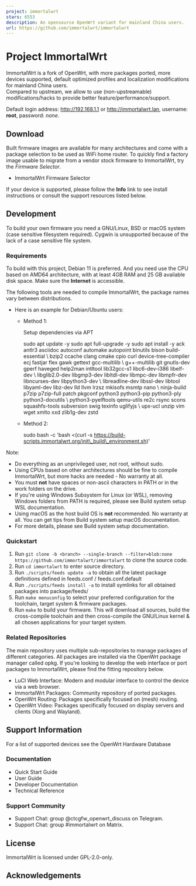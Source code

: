 ```yaml
---
project: immortalwrt
stars: 6553
description: An opensource OpenWrt variant for mainland China users.
url: https://github.com/immortalwrt/immortalwrt
---
```


Project ImmortalWrt
===================

ImmortalWrt is a fork of OpenWrt, with more packages ported, more devices supported, default optimized profiles and localization modifications for mainland China users.  
Compared to upstream, we allow to use (non-upstreamable) modifications/hacks to provide better feature/performance/support.

Default login address: http://192.168.1.1 or http://immortalwrt.lan, username: **root**, password: _none_.

Download
--------

Built firmware images are available for many architectures and come with a package selection to be used as WiFi home router. To quickly find a factory image usable to migrate from a vendor stock firmware to ImmortalWrt, try the _Firmware Selector_.

-   ImmortalWrt Firmware Selector

If your device is supported, please follow the **Info** link to see install instructions or consult the support resources listed below.

Development
-----------

To build your own firmware you need a GNU/Linux, BSD or macOS system (case sensitive filesystem required). Cygwin is unsupported because of the lack of a case sensitive file system.  

### Requirements

To build with this project, Debian 11 is preferred. And you need use the CPU based on AMD64 architecture, with at least 4GB RAM and 25 GB available disk space. Make sure the **Internet** is accessible.

The following tools are needed to compile ImmortalWrt, the package names vary between distributions.

-   Here is an example for Debian/Ubuntu users:  
    -   Method 1:
        
        Setup dependencies via APT
        
        sudo apt update -y
        sudo apt full-upgrade -y
        sudo apt install -y ack antlr3 asciidoc autoconf automake autopoint binutils bison build-essential \\
          bzip2 ccache clang cmake cpio curl device-tree-compiler ecj fastjar flex gawk gettext gcc-multilib \\
          g++-multilib git gnutls-dev gperf haveged help2man intltool lib32gcc-s1 libc6-dev-i386 libelf-dev \\
          libglib2.0-dev libgmp3-dev libltdl-dev libmpc-dev libmpfr-dev libncurses-dev libpython3-dev \\
          libreadline-dev libssl-dev libtool libyaml-dev libz-dev lld llvm lrzsz mkisofs msmtp nano \\
          ninja-build p7zip p7zip-full patch pkgconf python3 python3-pip python3-ply python3-docutils \\
          python3-pyelftools qemu-utils re2c rsync scons squashfs-tools subversion swig texinfo uglifyjs \\
          upx-ucl unzip vim wget xmlto xxd zlib1g-dev zstd
        
    -   Method 2:
        
        sudo bash -c 'bash <(curl -s https://build-scripts.immortalwrt.org/init\_build\_environment.sh)'
        

Note:

-   Do everything as an unprivileged user, not root, without sudo.
-   Using CPUs based on other architectures should be fine to compile ImmortalWrt, but more hacks are needed - No warranty at all.
-   You must **not** have spaces or non-ascii characters in PATH or in the work folders on the drive.
-   If you're using Windows Subsystem for Linux (or WSL), removing Windows folders from PATH is required, please see Build system setup WSL documentation.
-   Using macOS as the host build OS is **not** recommended. No warranty at all. You can get tips from Build system setup macOS documentation.
-   For more details, please see Build system setup documentation.

### Quickstart

1.  Run `git clone -b <branch> --single-branch --filter=blob:none https://github.com/immortalwrt/immortalwrt` to clone the source code.
2.  Run `cd immortalwrt` to enter source directory.
3.  Run `./scripts/feeds update -a` to obtain all the latest package definitions defined in feeds.conf / feeds.conf.default
4.  Run `./scripts/feeds install -a` to install symlinks for all obtained packages into package/feeds/
5.  Run `make menuconfig` to select your preferred configuration for the toolchain, target system & firmware packages.
6.  Run `make` to build your firmware. This will download all sources, build the cross-compile toolchain and then cross-compile the GNU/Linux kernel & all chosen applications for your target system.

### Related Repositories

The main repository uses multiple sub-repositories to manage packages of different categories. All packages are installed via the OpenWrt package manager called opkg. If you're looking to develop the web interface or port packages to ImmortalWrt, please find the fitting repository below.

-   LuCI Web Interface: Modern and modular interface to control the device via a web browser.
-   ImmortalWrt Packages: Community repository of ported packages.
-   OpenWrt Routing: Packages specifically focused on (mesh) routing.
-   OpenWrt Video: Packages specifically focused on display servers and clients (Xorg and Wayland).

Support Information
-------------------

For a list of supported devices see the OpenWrt Hardware Database

### Documentation

-   Quick Start Guide
-   User Guide
-   Developer Documentation
-   Technical Reference

### Support Community

-   Support Chat: group @ctcgfw\_openwrt\_discuss on Telegram.
-   Support Chat: group #immortalwrt on Matrix.

License
-------

ImmortalWrt is licensed under GPL-2.0-only.

Acknowledgements
----------------
